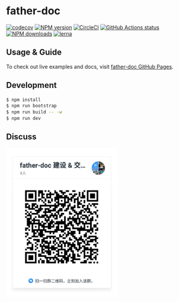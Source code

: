# father-doc

[![codecov](https://codecov.io/gh/umijs/father-doc/branch/master/graph/badge.svg)](https://codecov.io/gh/umijs/father-doc) [![NPM version](https://img.shields.io/npm/v/father-doc.svg?style=flat)](https://npmjs.org/package/father-doc) [![CircleCI](https://circleci.com/gh/umijs/father-doc/tree/master.svg?style=svg)](https://circleci.com/gh/umijs/father-doc/tree/master) [![GitHub Actions status](https://github.com/umijs/father-doc/workflows/Node%20CI/badge.svg)](https://github.com/umijs/father-doc) [![NPM downloads](http://img.shields.io/npm/dm/father-doc.svg?style=flat)](https://npmjs.org/package/father-doc) [![lerna](https://img.shields.io/badge/maintained%20with-lerna-cc00ff.svg)](https://lernajs.io/)

## Usage & Guide

To check out live examples and docs, visit [father-doc GitHub Pages](https://umijs.github.io/father-doc).

## Development

```bash
$ npm install
$ npm run bootstrap
$ npm run build -- -w
$ npm run dev
```

## Discuss

<img src="./docs/assets/qrcode.jpg" width="300" />
